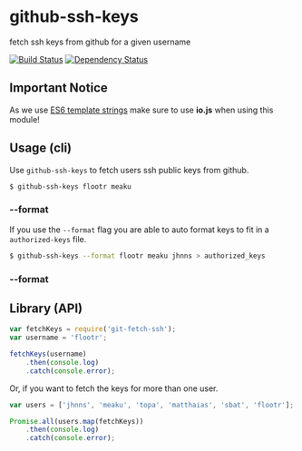 # github-ssh-keys

fetch ssh keys from github for a given username

[![Build Status](https://travis-ci.org/peerigon/github-ssh-keys.svg)](https://travis-ci.org/peerigon/github-ssh-keys) [![Dependency Status](https://david-dm.org/peerigon/github-ssh-keys.svg)](https://david-dm.org/peerigon/github-ssh-keys)

## Important Notice

As we use [ES6 template strings](https://developer.mozilla.org/en-US/docs/Web/JavaScript/Reference/template_strings) make sure to use **io.js** when using this module!

## Usage (cli)

Use `github-ssh-keys` to fetch users ssh public keys from github.

```bash
$ github-ssh-keys flootr meaku
```

### --format

If you use the `--format` flag you are able to auto format keys to fit in a `authorized-keys` file.

```bash
$ github-ssh-keys --format flootr meaku jhnns > authorized_keys
```

### --format



## Library (API)

```javascript
var fetchKeys = require('git-fetch-ssh');
var username = 'flootr';

fetchKeys(username)
    .then(console.log)
    .catch(console.error);
```

Or, if you want to fetch the keys for more than one user.

```javascript
var users = ['jhnns', 'meaku', 'topa', 'matthaias', 'sbat', 'flootr'];

Promise.all(users.map(fetchKeys))
    .then(console.log)
    .catch(console.error);
```
